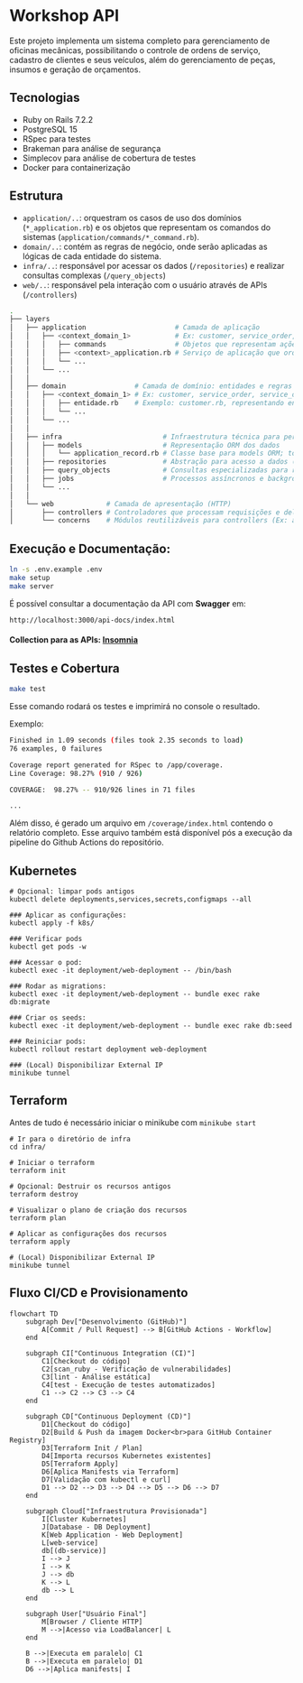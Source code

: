 # Workshop API

Este projeto implementa um sistema completo para gerenciamento de oficinas mecânicas, possibilitando o controle de ordens de serviço, cadastro de clientes e seus veículos, além do gerenciamento de peças, insumos e geração de orçamentos.

## Tecnologias
- Ruby on Rails 7.2.2
- PostgreSQL 15
- RSpec para testes
- Brakeman para análise de segurança
- Simplecov para análise de cobertura de testes
- Docker para containerização

## Estrutura

- `application/..`: orquestram os casos de uso dos domínios (`*_application.rb`) e os objetos que representam os comandos do sistemas (`application/commands/*_command.rb`).
- `domain/..`: contém as regras de negócio, onde serão aplicadas as lógicas de cada entidade do sistema.
- `infra/..`: responsável por acessar os dados (`/repositories`) e realizar consultas complexas (`/query_objects`)
- `web/..`: responsável pela interação com o usuário através de APIs (`/controllers`)

```bash
.
├── layers
│   ├── application                      # Camada de aplicação
│   │   ├── <context_domain_1>           # Ex: customer, service_order, service_order_item
│   │   │   ├── commands                 # Objetos que representam ações ou operações do sistema (ex: CreateCustomerCommand)
│   │   │   ├── <context>_application.rb # Serviço de aplicação que orquestra casos de uso do domínio
│   │   │   └── ...
│   │   └── ...
│   │
│   ├── domain                 # Camada de domínio: entidades e regras de negócio
│   │   ├── <context_domain_1> # Ex: customer, service_order, service_order_item
│   │   │   ├── entidade.rb    # Exemplo: customer.rb, representando entidade com lógica e regra de negócio
│   │   │   └── ...
│   │   └── ...
│   │
│   ├── infra                         # Infraestrutura técnica para persistência, filas, jobs etc.
│   │   ├── models                    # Representação ORM dos dados
│   │   │   └── application_record.rb # Classe base para models ORM; todos os models herdam dela
│   │   ├── repositories              # Abstração para acesso a dados (ex: CustomerRepository)
│   │   ├── query_objects             # Consultas especializadas para recuperar dados complexos
│   │   ├── jobs                      # Processos assíncronos e background jobs
│   │   └── ...
│   │
│   └── web             # Camada de apresentação (HTTP)
│       ├── controllers # Controladores que processam requisições e delegam para application
│       └── concerns    # Módulos reutilizáveis para controllers (Ex: autenticação)
```

## Execução e Documentação:
```bash
ln -s .env.example .env
make setup
make server
```
É possível consultar a documentação da API com **Swagger** em:
```
http://localhost:3000/api-docs/index.html
```

#### **Collection para as APIs**: [Insomnia](docs/collection.yaml)

## Testes e Cobertura
```bash
make test
```

Esse comando rodará os testes e imprimirá no console o resultado.

Exemplo:
```bash
Finished in 1.09 seconds (files took 2.35 seconds to load)
76 examples, 0 failures

Coverage report generated for RSpec to /app/coverage.
Line Coverage: 98.27% (910 / 926)

COVERAGE:  98.27% -- 910/926 lines in 71 files

...
```

Além disso, é gerado um arquivo em `/coverage/index.html` contendo o relatório completo. Esse arquivo também está disponível pós a execução da pipeline do Github Actions do repositório.

## Kubernetes
```shell
# Opcional: limpar pods antigos
kubectl delete deployments,services,secrets,configmaps --all

### Aplicar as configurações:
kubectl apply -f k8s/

### Verificar pods
kubectl get pods -w

### Acessar o pod:
kubectl exec -it deployment/web-deployment -- /bin/bash

### Rodar as migrations:
kubectl exec -it deployment/web-deployment -- bundle exec rake db:migrate

### Criar os seeds:
kubectl exec -it deployment/web-deployment -- bundle exec rake db:seed

### Reiniciar pods:
kubectl rollout restart deployment web-deployment

### (Local) Disponibilizar External IP
minikube tunnel
```

## Terraform
Antes de tudo é necessário iniciar o minikube com `minikube start`
```shell
# Ir para o diretório de infra
cd infra/

# Iniciar o terraform
terraform init

# Opcional: Destruir os recursos antigos
terraform destroy

# Visualizar o plano de criação dos recursos
terraform plan

# Aplicar as configurações dos recursos
terraform apply

# (Local) Disponibilizar External IP
minikube tunnel
```

## Fluxo CI/CD e Provisionamento
```mermaid
flowchart TD
    subgraph Dev["Desenvolvimento (GitHub)"]
        A[Commit / Pull Request] --> B[GitHub Actions - Workflow]
    end

    subgraph CI["Continuous Integration (CI)"]
        C1[Checkout do código]
        C2[scan_ruby - Verificação de vulnerabilidades]
        C3[lint - Análise estática]
        C4[test - Execução de testes automatizados]
        C1 --> C2 --> C3 --> C4
    end

    subgraph CD["Continuous Deployment (CD)"]
        D1[Checkout do código]
        D2[Build & Push da imagem Docker<br>para GitHub Container Registry]
        D3[Terraform Init / Plan]
        D4[Importa recursos Kubernetes existentes]
        D5[Terraform Apply]
        D6[Aplica Manifests via Terraform]
        D7[Validação com kubectl e curl]
        D1 --> D2 --> D3 --> D4 --> D5 --> D6 --> D7
    end

    subgraph Cloud["Infraestrutura Provisionada"]
        I[Cluster Kubernetes]
        J[Database - DB Deployment]
        K[Web Application - Web Deployment]
        L[web-service]
        db[(db-service)]
        I --> J
        I --> K
        J --> db
        K --> L
        db --> L
    end

    subgraph User["Usuário Final"]
        M[Browser / Cliente HTTP]
        M -->|Acesso via LoadBalancer| L
    end

    B -->|Executa em paralelo| C1
    B -->|Executa em paralelo| D1
    D6 -->|Aplica manifests| I
```